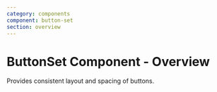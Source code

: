 ```yaml
---
category: components
component: button-set
section: overview
---
```


# ButtonSet Component - Overview

Provides consistent layout and spacing of buttons.